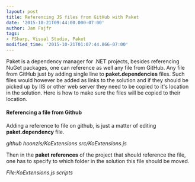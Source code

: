 ```yaml
---
layout: post
title: Referencing JS files from GitHub with Paket
date: '2015-10-21T09:44:00.000-07:00'
author: Jan Fajfr
tags:
- FSharp, Visual Studio, Paket
modified_time: '2015-10-21T01:07:44.866-07:00'
---
```

Paket is a dependency manager for .NET projects, besides referencing NuGet packages, one can reference as well any file from GitHub. Any file from GitHub just by adding single line to **paket.dependencies** files. Such files would however be added as links to the solution and if they should be picked up by IIS or other web server they need to be copied to it's location in the solution. Here is how to make sure the files will be copied to their location.


#### Referencing a file from Github
Adding a reference to file on github, is just a matter of editing **paket.dependency** file.

*github hoonzis/KoExtensions src/KoExtensions.js*

Then in the **paket references** of the project that should reference the file, one has to specify to which folder in the solution this file should be moved.

*File:KoExtensions.js scripts*
